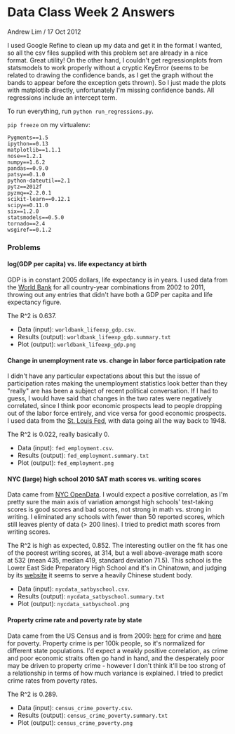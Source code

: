 
# Data Class Week 2 Answers

Andrew Lim / 17 Oct 2012

I used Google Refine to clean up my data and get it in the format I wanted, so all the csv files supplied with this problem set are already in a nice format. Great utility! On the other hand, I couldn't get regressionplots from statsmodels to work properly without a cryptic KeyError (seems to be related to drawing the confidence bands, as I get the graph without the bands to appear before the exception gets thrown). So I just made the plots with matplotlib directly, unfortunately I'm missing confidence bands. All regressions include an intercept term. 

To run everything, run `python run_regressions.py`. 

`pip freeze` on my virtualenv: 

    Pygments==1.5
    ipython==0.13
    matplotlib==1.1.1
    nose==1.2.1
    numpy==1.6.2
    pandas==0.9.0
    patsy==0.1.0
    python-dateutil==2.1
    pytz==2012f
    pyzmq==2.2.0.1
    scikit-learn==0.12.1
    scipy==0.11.0
    six==1.2.0
    statsmodels==0.5.0
    tornado==2.4
    wsgiref==0.1.2

### Problems

#### log(GDP per capita) vs. life expectancy at birth

GDP is in constant 2005 dollars, life expectancy is in years. I used data from the [World Bank](http://data.worldbank.org/) for all country-year combinations from 2002 to 2011, throwing out any entries that didn't have both a GDP per capita and life expectancy figure. 

The R^2 is 0.637. 

- Data (input): `worldbank_lifeexp_gdp.csv`. 
- Results (output): `worldbank_lifeexp_gdp.summary.txt`
- Plot (output): `worldbank_lifeexp_gdp.png`

#### Change in unemployment rate vs. change in labor force participation rate

I didn't have any particular expectations about this but the issue of participation rates making the unemployment statistics look better than they "really" are has been a subject of recent political conversation. If I had to guess, I would have said that changes in the two rates were negatively correlated, since I think poor economic prospects lead to people dropping out of the labor force entirely, and vice versa for good economic prospects. I used data from the [St. Louis Fed](http://research.stlouisfed.org/fred2/), with data going all the way back to 1948. 

The R^2 is 0.022, really basically 0. 

- Data (input): `fed_employment.csv`. 
- Results (output): `fed_employment.summary.txt`
- Plot (output): `fed_employment.png`

#### NYC (large) high school 2010 SAT math scores vs. writing scores

Data came from [NYC OpenData](https://nycopendata.socrata.com/Education/SAT-College-Board-2010-School-Level-Results/zt9s-n5aj). I would expect a positive correlation, as I'm pretty sure the main axis of variation amongst high schools' test-taking scores is good scores and bad scores, not strong in math vs. strong in writing. I eliminated any schools with fewer than 50 reported scores, which still leaves plenty of data (> 200 lines). I tried to predict math scores from writing scores. 

The R^2 is high as expected, 0.852. The interesting outlier on the fit has one of the poorest writing scores, at 314, but a well above-average math score at 532 (mean 435, median 419, standard deviation 71.5). This school is the Lower East Side Preparatory High School and it's in Chinatown, and judging by its [website](http://www.lespnyc.com/) it seems to serve a heavily Chinese student body. 

- Data (input): `nycdata_satbyschool.csv`. 
- Results (output): `nycdata_satbyschool.summary.txt`
- Plot (output): `nycdata_satbyschool.png`

#### Property crime rate and poverty rate by state

Data came from the US Census and is from 2009: [here](http://www.census.gov/compendia/statab/cats/law_enforcement_courts_prisons/crimes_and_crime_rates.html) for crime and [here](http://www.census.gov/compendia/statab/cats/income_expenditures_poverty_wealth/income_and_poverty--state_and_local_data.html) for poverty. Property crime is per 100k people, so it's normalized for different state populations. I'd expect a weakly positive correlation, as crime and poor economic straits often go hand in hand, and the desperately poor may be driven to property crime - however I don't think it'll be too strong of a relationship in terms of how much variance is explained. I tried to predict crime rates from poverty rates. 

The R^2 is 0.289. 

- Data (input): `census_crime_poverty.csv`. 
- Results (output): `census_crime_poverty.summary.txt`
- Plot (output): `census_crime_poverty.png`

